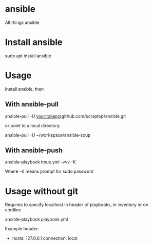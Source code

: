 # ansible
All things ansible

# Install ansible
sudo apt install ansible

# Usage
Install ansible, then

## With ansible-pull

  ansible-pull -U <your:token>@github.com/scraptop/ansible.git 

or point to a local directory:

  ansible-pull -U ~/workspace/ansible-soup

## With ansible-push

  ansible-playbook tmux.yml -vvv -K

Where -K means prompt for sudo password

# Usage without git

Requires to specify localhost in header of playbooks, in inventory or on cmdline

  ansible-playbook playbook.yml 

Example header:

  - hosts: 127.0.0.1 
  connection: local
